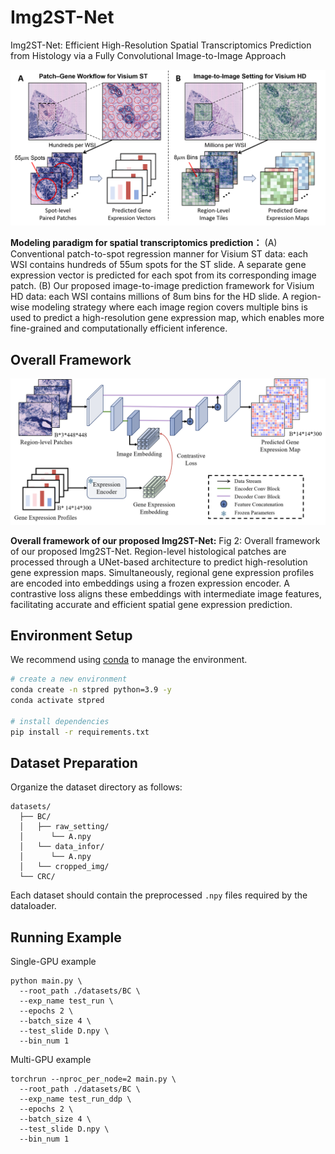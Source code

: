 # Img2ST-Net
Img2ST-Net: Efficient High-Resolution Spatial Transcriptomics Prediction from Histology via a Fully Convolutional Image-to-Image Approach

![Figure1_demo](./fig/Figure1_demo.png)

**Modeling paradigm for spatial transcriptomics prediction：** (A) Conventional patch-to-spot regression manner for Visium ST data: each WSI contains hundreds of 55um spots for the ST slide. A separate gene expression vector is predicted for each spot from its corresponding image patch. (B) Our proposed image-to-image prediction framework for Visium HD data: each WSI contains millions of 8um  bins for the HD slide. A region-wise modeling strategy where each image region covers multiple bins is used to predict a high-resolution gene expression map, which enables more fine-grained and computationally efficient inference.

## Overall Framework

![Figure2_framework](./fig/Figure2_framework.png)

**Overall framework of our proposed Img2ST-Net:** Fig 2: Overall framework of our proposed Img2ST-Net. Region-level histological patches are processed through a UNet-based architecture to predict high-resolution gene expression maps. Simultaneously, regional gene expression profiles are encoded into embeddings using a frozen expression encoder. A contrastive loss aligns these embeddings with intermediate image features, facilitating accurate and efficient spatial gene expression prediction.

## Environment Setup

We recommend using [conda](https://docs.conda.io/en/latest/) to manage the environment.

```bash
# create a new environment
conda create -n stpred python=3.9 -y
conda activate stpred

# install dependencies
pip install -r requirements.txt
```

## Dataset Preparation

Organize the dataset directory as follows:

```
datasets/
  ├── BC/
  │   ├── raw_setting/
  │      └── A.npy
  │   └── data_infor/
  │      └── A.npy
  │   └── cropped_img/
  └── CRC/
```

Each dataset should contain the preprocessed `.npy` files required by the dataloader.

## Running Example

Single-GPU example

```
python main.py \
  --root_path ./datasets/BC \
  --exp_name test_run \
  --epochs 2 \
  --batch_size 4 \
  --test_slide D.npy \
  --bin_num 1
```

Multi-GPU example

```
torchrun --nproc_per_node=2 main.py \
  --root_path ./datasets/BC \
  --exp_name test_run_ddp \
  --epochs 2 \
  --batch_size 4 \
  --test_slide D.npy \
  --bin_num 1
```

